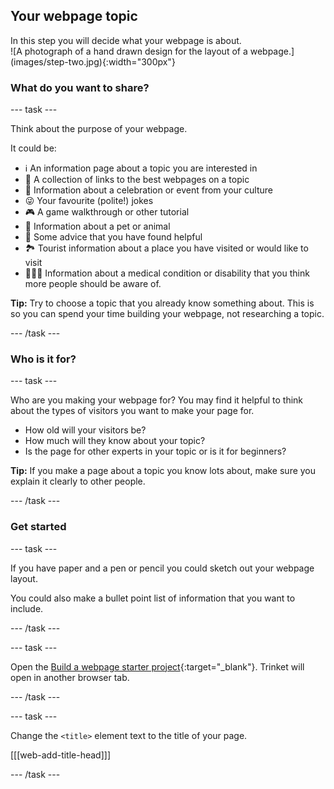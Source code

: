 ## Your webpage topic
 
<div style="display: flex; flex-wrap: wrap">
<div style="flex-basis: 200px; flex-grow: 1; margin-right: 15px;">
In this step you will decide what your webpage is about.
</div>
<div>
![A photograph of a hand drawn design for the layout of a webpage.](images/step-two.jpg){:width="300px"}
</div>
</div>

### What do you want to share?

--- task ---

Think about the purpose of your webpage.

It could be:

+ ℹ️ An information page about a topic you are interested in
+ 🔗 A collection of links to the best webpages on a topic
+ 🧧 Information about a celebration or event from your culture
+ 😜 Your favourite (polite!) jokes
+ 🎮 A game walkthrough or other tutorial
+ 🐙 Information about a pet or animal
+ 💬 Some advice that you have found helpful
+ 🏞️ Tourist information about a place you have visited or would like to visit
+ 👩🏿‍🦼 Information about a medical condition or disability that you think more people should be aware of. 

**Tip:** Try to choose a topic that you already know something about. This is so you can spend your time building your webpage, not researching a topic.

--- /task ---

### Who is it for?

--- task ---

Who are you making your webpage for? You may find it helpful to think about the types of visitors you want to make your page for. 

+ How old will your visitors be? 
+ How much will they know about your topic? 
+ Is the page for other experts in your topic or is it for beginners? 

**Tip:** If you make a page about a topic you know lots about, make sure you explain it clearly to other people.

--- /task ---

### Get started

--- task ---

If you have paper and a pen or pencil you could sketch out your webpage layout. 

You could also make a bullet point list of information that you want to include. 

--- /task ---

--- task ---

Open the [Build a webpage starter project](https://trinket.io/embed/html/a61473a691){:target="_blank"}. Trinket will open in another browser tab.

--- /task ---

--- task ---

Change the `<title>` element text to the title of your page. 

[[[web-add-title-head]]]

--- /task ---

